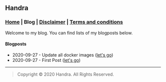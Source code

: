 ## Handra

### [Home](/) | Blog | [Disclaimer](/disclaimer) | [Terms and conditions](/tnc)

Welcome to my blog. You can find lists of my blogposts below.

#### Blogposts
 - 2020-09-27 - Update all docker images ([let's go](updatedocker))
 - 2020-09-27 - First Post ([let's go](firstpost))

---
> Copyright &copy; 2020 Handra. All Rights Reserved.